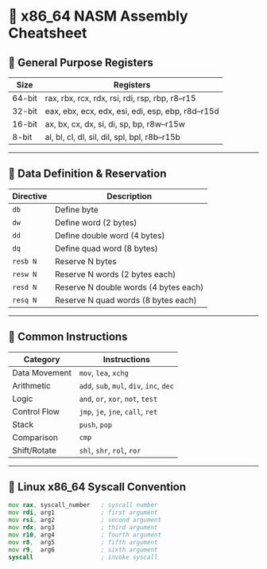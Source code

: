 
# 🧠 x86_64 NASM Assembly Cheatsheet

## 📌 General Purpose Registers

| Size     | Registers                          |
|----------|------------------------------------|
| 64-bit   | rax, rbx, rcx, rdx, rsi, rdi, rsp, rbp, r8–r15 |
| 32-bit   | eax, ebx, ecx, edx, esi, edi, esp, ebp, r8d–r15d |
| 16-bit   | ax, bx, cx, dx, si, di, sp, bp, r8w–r15w |
| 8-bit    | al, bl, cl, dl, sil, dil, spl, bpl, r8b–r15b |

---

## 📌 Data Definition & Reservation

| Directive | Description                         |
|-----------|-------------------------------------|
| `db`      | Define byte                         |
| `dw`      | Define word (2 bytes)               |
| `dd`      | Define double word (4 bytes)        |
| `dq`      | Define quad word (8 bytes)          |
| `resb N`  | Reserve N bytes                     |
| `resw N`  | Reserve N words (2 bytes each)      |
| `resd N`  | Reserve N double words (4 bytes each) |
| `resq N`  | Reserve N quad words (8 bytes each) |

---

## 📌 Common Instructions

| Category       | Instructions                             |
|----------------|------------------------------------------|
| Data Movement  | `mov`, `lea`, `xchg`                     |
| Arithmetic     | `add`, `sub`, `mul`, `div`, `inc`, `dec` |
| Logic          | `and`, `or`, `xor`, `not`, `test`        |
| Control Flow   | `jmp`, `je`, `jne`, `call`, `ret`        |
| Stack          | `push`, `pop`                            |
| Comparison     | `cmp`                                    |
| Shift/Rotate   | `shl`, `shr`, `rol`, `ror`               |

---

## 📌 Linux x86_64 Syscall Convention

```asm
mov rax, syscall_number   ; syscall number
mov rdi, arg1             ; first argument
mov rsi, arg2             ; second argument
mov rdx, arg3             ; third argument
mov r10, arg4             ; fourth argument
mov r8,  arg5             ; fifth argument
mov r9,  arg6             ; sixth argument
syscall                   ; invoke syscall
